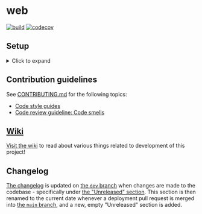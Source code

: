# web
[![build](https://github.com/MAKENTNU/web/workflows/build/badge.svg)](https://github.com/MAKENTNU/web/actions)
[![codecov](https://codecov.io/gh/MAKENTNU/web/branch/main/graph/badge.svg)](https://codecov.io/gh/MAKENTNU/web)


## Setup

<details>
<summary>Click to expand</summary>

### Prerequisites

* Python 3.10+ (latest, stable version preferred)
* Having cloned this repository to your machine
  * For most purposes, check out [the `dev` branch](https://github.com/MAKENTNU/web/tree/dev), as it's the base branch for all development:
    ```shell
    git clone https://github.com/MAKENTNU/web.git
    git checkout -B dev origin/dev
    ```

#### PyCharm

We recommend using [PyCharm](https://www.jetbrains.com/pycharm/) for development, mostly because of its excellent Django support,
and because it's able to integrate all the IntelliJ-specific settings in [the project's `.editorconfig` file](.editorconfig).

If you decide to use this IDE, open the repo folder cloned as part of the prerequisites, through PyCharm (File → Open...),
and set the following settings (File → Settings...):
* Under "**Languages & Frameworks**" → "Django":
  * Make sure the "Enable Django Support" checkbox is checked
  * "Django project root:" `<repo folder location>/src`
  * "Settings:" `web/settings.py`
  * "Manage script:" `<repo folder location>/manage.py`
* Under "**Project: \<repo folder name\>**" → "Project Structure":
  * Mark the `src` folder as "Sources"

### Installation

1. Create a virtual environment, presumably named `venv`:
   * This should be placed in the folder *containing* the project folder, and not inside the project folder itself
     * Example folder structure (where `web` is the name of the project folder):
       ```
       MAKE
       ├─ venv
       └─ web
          └─ README.md (this file)
       ```
     * Among other things, this prevents translations from being made inside the virtual environment folder
       when running the `makemessages` management command
     * If using PyCharm, and a virtual environment was not created as part of the project creation process, refer to
       [the "Configure a virtual environment" guide](https://www.jetbrains.com/help/pycharm/creating-virtual-environment.html#python_create_virtual_env)
     * Otherwise, `cd` to the project folder, and run:
       ```shell
       [newest installed Python command, like python3.11] -m venv ../venv
       ```
1. Activate the virtual environment:
   * If using PyCharm, this should be done automatically when opening a terminal tab inside the IDE
   * Otherwise, `cd` to the project folder, and run:
     * On Windows:
       ```shell
       ..\venv\Scripts\activate
       ```
     * On Linux/macOS:
       ```shell
       source ../venv/bin/activate
       ```
1. Install requirements:
   * If using Windows, first download the correct wheel for the [`python-ldap`](https://pypi.org/project/python-ldap/) package
     from [Christoph Gohlke's page](https://www.lfd.uci.edu/~gohlke/pythonlibs/#_python-ldap)
     (linked to by [`python-ldap`'s documentation](https://www.python-ldap.org/en/python-ldap-3.4.0/installing.html#windows))
     and install it:
     ```shell
     pip install [path to .whl file]
     ```
     (It is possible to instead build `python-ldap` from source, but it's a bit cumbersome setting up the right build tools.)
   * Regardless of operating system, run:
     ```shell
     pip install -r requirements.txt
     ```

### Running the server for the first time

1. Create an SQLite database file with the proper tables:
   ```shell
   python manage.py migrate
   ```
1. Create an admin user for local development:
   ```shell
   python manage.py createsuperuser
   ```
   It's easiest to create one with both the username and the password set to "admin", and with no email address.
1. Run the server:
   * If using PyCharm, just press the green "play" button in the top right corner
     * Make sure that the correct run configuration is selected in the dropdown next to the button,
       which by default should be named "web" and have a tiny Django logo
   * Otherwise, run:
     ```shell
     python manage.py runserver [optional port number; defaults to 8000]
     ```
</details>


## Contribution guidelines

See [CONTRIBUTING.md](CONTRIBUTING.md) for the following topics:
* [Code style guides](CONTRIBUTING.md#code-style-guides)
* [Code review guideline: Code smells](CONTRIBUTING.md#code-review-guideline-code-smells)


## [Wiki](https://github.com/MAKENTNU/web/wiki)
[Visit the wiki](https://github.com/MAKENTNU/web/wiki) to read about various things related to development of this project!


## Changelog

[The changelog](CHANGELOG.md) is updated on [the `dev` branch](https://github.com/MAKENTNU/web/tree/dev) when changes are made to the codebase -
specifically under [the "Unreleased" section](CHANGELOG.md#unreleased).
This section is then renamed to the current date whenever a deployment pull request is merged into
[the `main` branch](https://github.com/MAKENTNU/web/tree/main), and a new, empty "Unreleased" section is added.
